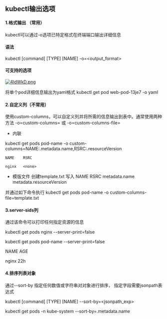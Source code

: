 ## kubectl输出选项

#### 1.格式输出 （常用）
kubectl可以通过-o选项已特定格式在终端端口输出详细信息
    
#### 语法
	
kubectl [command] [TYPE] [NAME] -o=<output_format>

#### 可支持的选项

[![4IdWkD.png](https://z3.ax1x.com/2021/09/30/4IdWkD.png)](https://imgtu.com/i/4IdWkD)

将单个pod详细信息输出为yaml格式
kubectl get pod web-pod-13je7 -o yaml


#### 2.自定义列（不常用）


使用custom-columns，可以自定义列并将所需的信息输出到表中。通常使用两种方法
-o=custom-columns=<spec> 或 -o=custom-columns-file=<filename>

* 内联
	
kubectl get pods pod-name -o custom-columns=NAME:.metadata.name,RSRC:.resourceVersion

`NAME    RSRC `

`nginx   <none>`


* 模版文件
创建template.txt 写入
NAME          RSRC
metadata.name metadata.resourceVersion

并通过如下命令执行
kubectl get pods pod-name -o custom-columns-file=template.txt 

#### 3.server-sids列
通过该命令可以打印任何指定资源的信息

kubectl get pods nginx --server-print=false

kubectl get pods pod-name --server-print=false


NAME    AGE

nginx   22h

#### 4.排序列表对象
通过--sort-by 指定任何数值或字符串对对象进行排序， 指定字段需要jsonpath表达式

kubectl [command] [TYPE] [NAME] --sort-by=<jsonpath_exp>

kubectl get pods -n kube-system --sort-by=.metadata.name









